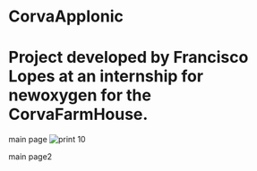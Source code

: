 # CorvaAppIonic

# Project developed by Francisco Lopes at an internship for newoxygen for the CorvaFarmHouse.


main page
![print 10](https://user-images.githubusercontent.com/66685912/116059108-68d4e080-a678-11eb-83f2-efc49368d6e9.png)


main page2


